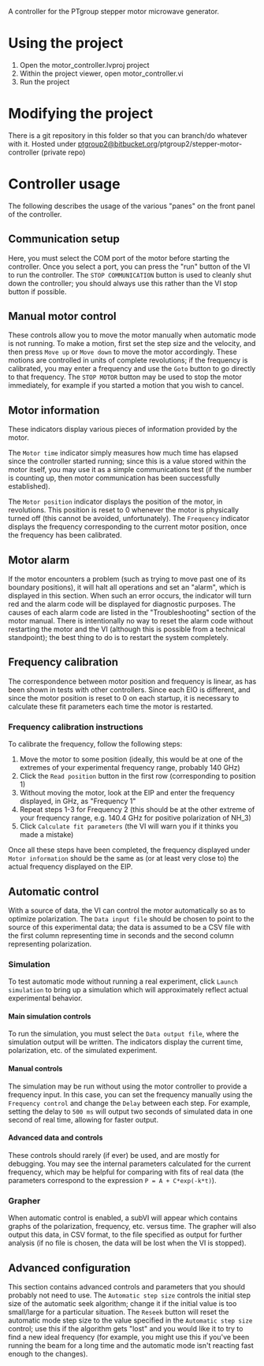 A controller for the PTgroup stepper motor microwave generator.

# Using the project
1. Open the motor_controller.lvproj project
2. Within the project viewer, open motor_controller.vi
3. Run the project

# Modifying the project
There is a git repository in this folder so that you can branch/do whatever with it.
Hosted under ptgroup2@bitbucket.org/ptgroup2/stepper-motor-controller (private repo)

# Controller usage
The following describes the usage of the various "panes" on the front panel of the controller.

## Communication setup
Here, you must select the COM port of the motor before starting the controller.
Once you select a port, you can press the "run" button of the VI to run the controller.
The `STOP COMMUNICATION` button is used to cleanly shut down the controller;
you should always use this rather than the VI stop button if possible.

## Manual motor control
These controls allow you to move the motor manually when automatic mode is not running.
To make a motion, first set the step size and the velocity, and then press `Move up` or `Move down` to move the motor accordingly.
These motions are controlled in units of complete revolutions; if the frequency is calibrated, you may enter a frequency and use the `Goto` button to go directly to that frequency.
The `STOP MOTOR` button may be used to stop the motor immediately, for example if you started a motion that you wish to cancel.

## Motor information
These indicators display various pieces of information provided by the motor.

The `Motor time` indicator simply measures how much time has elapsed since the controller started running; since this is a value stored within the motor itself, you may use it as a simple communications test (if the number is counting up, then motor communication has been successfully established).

The `Motor position` indicator displays the position of the motor, in revolutions. This position is reset to 0 whenever the motor is physically turned off (this cannot be avoided, unfortunately). The `Frequency` indicator displays the frequency corresponding to the current motor position, once the frequency has been calibrated.

## Motor alarm
If the motor encounters a problem (such as trying to move past one of its boundary positions), it will halt all operations and set an "alarm", which is displayed in this section.
When such an error occurs, the indicator will turn red and the alarm code will be displayed for diagnostic purposes.
The causes of each alarm code are listed in the "Troubleshooting" section of the motor manual.
There is intentionally no way to reset the alarm code without restarting the motor and the VI (although this is possible from a technical standpoint); the best thing to do is to restart the system completely.

## Frequency calibration
The correspondence between motor position and frequency is linear, as has been shown in tests with other controllers.
Since each EIO is different, and since the motor position is reset to 0 on each startup, it is necessary to calculate these fit parameters each time the motor is restarted.

### Frequency calibration instructions
To calibrate the frequency, follow the following steps:
1. Move the motor to some position (ideally, this would be at one of the extremes of your experimental frequency range, probably 140 GHz)
2. Click the `Read position` button in the first row (corresponding to position 1)
3. Without moving the motor, look at the EIP and enter the frequency displayed, in GHz, as "Frequency 1"
4. Repeat steps 1-3 for Frequency 2 (this should be at the other extreme of your frequency range, e.g. 140.4 GHz for positive polarization of NH_3)
5. Click `Calculate fit parameters` (the VI will warn you if it thinks you made a mistake)

Once all these steps have been completed, the frequency displayed under `Motor information` should be the same as (or at least very close to) the actual frequency displayed on the EIP.

## Automatic control
With a source of data, the VI can control the motor automatically so as to optimize polarization.
The `Data input file` should be chosen to point to the source of this experimental data; the data is assumed to be a CSV file with the first column representing time in seconds and the second column representing polarization.

### Simulation
To test automatic mode without running a real experiment, click `Launch simulation` to bring up a simulation which will approximately reflect actual experimental behavior.

#### Main simulation controls
To run the simulation, you must select the `Data output file`, where the simulation output will be written.
The indicators display the current time, polarization, etc. of the simulated experiment.

#### Manual controls
The simulation may be run without using the motor controller to provide a frequency input.
In this case, you can set the frequency manually using the `Frequency control` and change the `Delay` between each step.
For example, setting the delay to `500 ms` will output two seconds of simulated data in one second of real time, allowing for faster output.

#### Advanced data and controls
These controls should rarely (if ever) be used, and are mostly for debugging.
You may see the internal parameters calculated for the current frequency, which may be helpful for comparing with fits of real data (the parameters correspond to the expression `P = A + C*exp(-k*t)`).

### Grapher
When automatic control is enabled, a subVI will appear which contains graphs of the polarization, frequency, etc. versus time.
The grapher will also output this data, in CSV format, to the file specified as output for further analysis (if no file is chosen, the data will be lost when the VI is stopped).

## Advanced configuration
This section contains advanced controls and parameters that you should probably not need to use.
The `Automatic step size` controls the initial step size of the automatic seek algorithm; change it if the initial value is too small/large for a particular situation.
The `Reseek` button will reset the automatic mode step size to the value specified in the `Automatic step size` control; use this if the algorithm gets "lost" and you would like it to try to find a new ideal frequency (for example, you might use this if you've been running the beam for a long time and the automatic mode isn't reacting fast enough to the changes).
